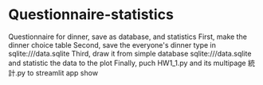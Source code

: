 # Questionnaire-statistics
Questionnaire for dinner, save as database, and statistics
First, make the dinner choice table 
Second, save the everyone's dinner type in sqlite:///data.sqlite
Third, draw it from simple database sqlite:///data.sqlite and statistic the data to the plot
Finally, puch HW1_1.py and its multipage 統計.py to streamlit app show
